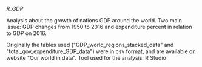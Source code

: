 _R_GDP_

Analysis about the growth of nations GDP around the world. Two main issue: GDP changes from 1950 to 2016 and expenditure percent in relation to GDP on 2016.

Originally the tables used ("GDP_world_regions_stacked_data" and "total_gov_expenditure_GDP_data") were in csv format, and are available on website "Our world in data". Tool used for the analysis: R Studio
